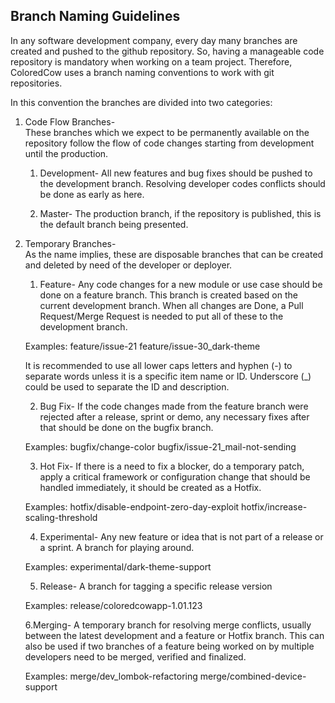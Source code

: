 ## Branch Naming Guidelines
In any software development company, every day many branches are created and pushed to the github repository. So, having a manageable code repository is mandatory when working on a team project.
Therefore, ColoredCow uses a branch naming conventions to work with git repositories. 

In this convention the branches are divided into two categories:

1. Code Flow Branches-   
    These branches which we expect to be permanently available on the repository follow the flow of code changes starting from development until the production.
    
    1. Development- All new features and bug fixes should be pushed to the development branch. Resolving developer codes conflicts should be done as early as here.
    
    2. Master- The production branch, if the repository is published, this is the default branch being presented.
    
2. Temporary Branches-  
    As the name implies, these are disposable branches that can be created and deleted by need of the developer or deployer.
    1. Feature- Any code changes for a new module or use case should be done on a feature branch. This branch is created based on the current development branch. When all changes are Done, a Pull Request/Merge Request is needed to put all of these to the development branch.

    Examples:
          feature/issue-21
          feature/issue-30_dark-theme
          
    It is recommended to use all lower caps letters and hyphen (-) to separate words unless it is a specific item name or ID. Underscore (_) could be used to separate the ID and description.
    
    2. Bug Fix- If the code changes made from the feature branch were rejected after a release, sprint or demo, any necessary fixes after that should be done on the bugfix branch.

    Examples:
            bugfix/change-color
            bugfix/issue-21_mail-not-sending
            
    3. Hot Fix- If there is a need to fix a blocker, do a temporary patch, apply a critical framework or configuration change that should be handled immediately, it should be created as a Hotfix. 
    
    Examples:
          hotfix/disable-endpoint-zero-day-exploit
          hotfix/increase-scaling-threshold
          
    4. Experimental- Any new feature or idea that is not part of a release or a sprint. A branch for playing around.

    Examples:
          experimental/dark-theme-support
       
    5. Release- A branch for tagging a specific release version

    Examples:
          release/coloredcowapp-1.01.123
          
    6.Merging- A temporary branch for resolving merge conflicts, usually between the latest development and a feature or Hotfix branch. This can also be used if two branches of a feature being worked on by multiple developers need to be merged, verified and finalized.
    
    Examples:
          merge/dev_lombok-refactoring
          merge/combined-device-support
          
